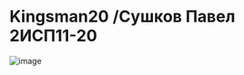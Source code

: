 # Kingsman20 /Сушков Павел 2ИСП11-20

![image](https://user-images.githubusercontent.com/126570912/224305333-eae27619-8d0b-4816-a3e2-8acdf5021d7a.png)

